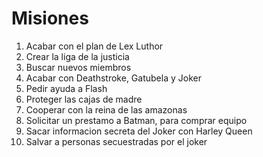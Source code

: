 # Misiones

1. Acabar con el plan de Lex Luthor
2. Crear la liga de la justicia
3. Buscar nuevos miembros
4. Acabar con Deathstroke, Gatubela y Joker
5. Pedir ayuda a Flash
6. Proteger las cajas de madre
7. Cooperar con la reina de las amazonas
8. Solicitar un prestamo a Batman, para comprar equipo
9. Sacar informacion secreta del Joker con Harley Queen
10. Salvar a personas secuestradas por el joker
